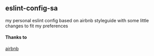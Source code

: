 ## eslint-config-sa

my personal eslint config based on airbnb styleguide with some little changes
to fit my preferences

#### Thanks to
[airbnb](https://github.com/airbnb/javascript)
